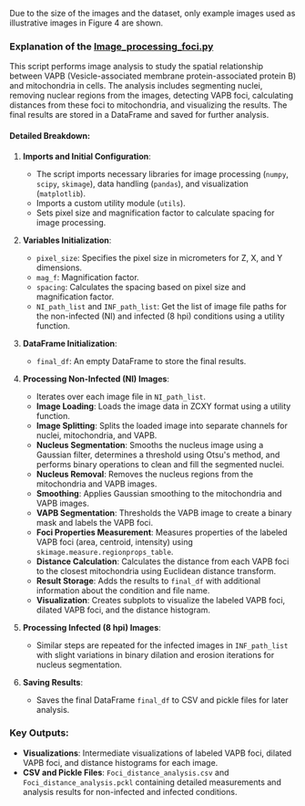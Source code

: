 Due to the size of the images and the dataset, only example images used as illustrative images in Figure 4 are shown.


### Explanation of the [Image_processing_foci.py](https://github.com/leclercsimon74/2024_mito-HSV_paper/blob/main/Figure%204/ExpM/Image_processing_foci.py)

This script performs image analysis to study the spatial relationship between VAPB (Vesicle-associated membrane protein-associated protein B) and mitochondria in cells. The analysis includes segmenting nuclei, removing nuclear regions from the images, detecting VAPB foci, calculating distances from these foci to mitochondria, and visualizing the results. The final results are stored in a DataFrame and saved for further analysis.

#### Detailed Breakdown:

1. **Imports and Initial Configuration**:
   - The script imports necessary libraries for image processing (`numpy`, `scipy`, `skimage`), data handling (`pandas`), and visualization (`matplotlib`).
   - Imports a custom utility module (`utils`).
   - Sets pixel size and magnification factor to calculate spacing for image processing.

2. **Variables Initialization**:
   - `pixel_size`: Specifies the pixel size in micrometers for Z, X, and Y dimensions.
   - `mag_f`: Magnification factor.
   - `spacing`: Calculates the spacing based on pixel size and magnification factor.
   - `NI_path_list` and `INF_path_list`: Get the list of image file paths for the non-infected (NI) and infected (8 hpi) conditions using a utility function.

3. **DataFrame Initialization**:
   - `final_df`: An empty DataFrame to store the final results.

4. **Processing Non-Infected (NI) Images**:
   - Iterates over each image file in `NI_path_list`.
   - **Image Loading**: Loads the image data in ZCXY format using a utility function.
   - **Image Splitting**: Splits the loaded image into separate channels for nuclei, mitochondria, and VAPB.
   - **Nucleus Segmentation**: Smooths the nucleus image using a Gaussian filter, determines a threshold using Otsu's method, and performs binary operations to clean and fill the segmented nuclei.
   - **Nucleus Removal**: Removes the nucleus regions from the mitochondria and VAPB images.
   - **Smoothing**: Applies Gaussian smoothing to the mitochondria and VAPB images.
   - **VAPB Segmentation**: Thresholds the VAPB image to create a binary mask and labels the VAPB foci.
   - **Foci Properties Measurement**: Measures properties of the labeled VAPB foci (area, centroid, intensity) using `skimage.measure.regionprops_table`.
   - **Distance Calculation**: Calculates the distance from each VAPB foci to the closest mitochondria using Euclidean distance transform.
   - **Result Storage**: Adds the results to `final_df` with additional information about the condition and file name.
   - **Visualization**: Creates subplots to visualize the labeled VAPB foci, dilated VAPB foci, and the distance histogram.

5. **Processing Infected (8 hpi) Images**:
   - Similar steps are repeated for the infected images in `INF_path_list` with slight variations in binary dilation and erosion iterations for nucleus segmentation.

6. **Saving Results**:
   - Saves the final DataFrame `final_df` to CSV and pickle files for later analysis.

### Key Outputs:
- **Visualizations**: Intermediate visualizations of labeled VAPB foci, dilated VAPB foci, and distance histograms for each image.
- **CSV and Pickle Files**: `Foci_distance_analysis.csv` and `Foci_distance_analysis.pckl` containing detailed measurements and analysis results for non-infected and infected conditions.

